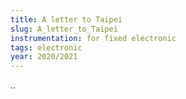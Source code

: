 ```yaml
---
title: A letter to Taipei
slug: A_letter_to_Taipei
instrumentation: for fixed electronic
tags: electronic
year: 2020/2021
---
```


..
